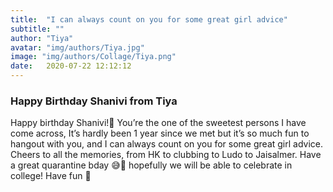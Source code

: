```yaml
---
title:  "I can always count on you for some great girl advice"
subtitle: ""
author: "Tiya"
avatar: "img/authors/Tiya.jpg"
image: "img/authors/Collage/Tiya.png"
date:   2020-07-22 12:12:12
---
```


### Happy Birthday Shanivi from Tiya
Happy birthday Shanivi!🥳
You’re the one of the sweetest persons I have come across, It’s hardly been 1 year since we met but it’s so much fun to hangout with you, and I can always count on you for some great girl advice. Cheers to all the memories, from HK to clubbing to Ludo to Jaisalmer. Have a great quarantine bday 😅🤩 hopefully we will be able to celebrate in college! Have fun 🥰